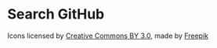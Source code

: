 # Search GitHub

Icons licensed by <a href="http://creativecommons.org/licenses/by/3.0/" title="Creative Commons BY 3.0" target="_blank">Creative Commons BY 3.0</a>, made by <a href="https://www.freepik.com/" title="Freepik">Freepik</a>

